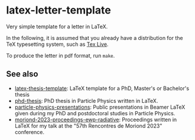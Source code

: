 # latex-letter-template
Very simple template for a letter in LaTeX.

In the following, it is assumed that you already have a distribution for the TeX typesetting system, such as [Tex Live](https://www.tug.org/texlive/).

To produce the letter in pdf format, run `make`.

See also
--------

* [latex-thesis-template](https://github.com/cyrraz/latex-thesis-template): LaTeX template for a PhD, Master's or Bachelor's thesis
* [phd-thesis](https://github.com/cyrraz/phd-thesis):  PhD thesis in Particle Physics written in LaTeX.
* [particle-physics-presentations](https://github.com/cyrraz/particle-physics-presentations): Public presentations in Beamer LaTeX given during my PhD and postdoctoral studies in Particle Physics.
* [moriond-2023-proceedings-ewp-radiative](https://github.com/cyrraz/moriond-2023-proceedings-ewp-radiative): Proceedings written in LaTeX for my talk at the "57th Rencontres de Moriond 2023" conference.
